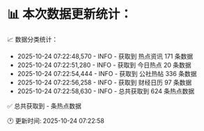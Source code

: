 📊 本次数据更新统计：
==========================

📈 数据分类统计：
- 2025-10-24 07:22:48,570 - INFO - 获取到 热点资讯 171 条数据
- 2025-10-24 07:22:51,280 - INFO - 获取到 今日热点 20 条数据
- 2025-10-24 07:22:54,444 - INFO - 获取到 公社热帖 336 条数据
- 2025-10-24 07:22:56,258 - INFO - 获取到 财经日历 97 条数据
- 2025-10-24 07:22:58,630 - INFO - 总共获取到 624 条热点数据

✅ 总共获取到 - 条热点数据

🕐 更新时间: 2025-10-24 07:22:58
